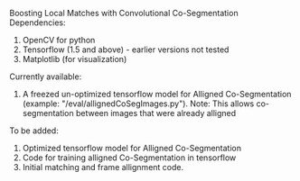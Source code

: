 Boosting Local Matches with Convolutional Co-Segmentation
Dependencies:
1. OpenCV for python
2. Tensorflow (1.5 and above) - earlier versions not tested
3. Matplotlib (for visualization)

Currently available:
1. A freezed un-optimized tensorflow model for Alligned Co-Segmentation (example: "/eval/allignedCoSegImages.py"). Note: This allows co-segmentation between images that were already alligned

To be added:
1. Optimized tensorflow model for Alligned Co-Segmentation
2. Code for training alligned Co-Segmentation in tensorflow
3. Initial matching and frame allignment code.
